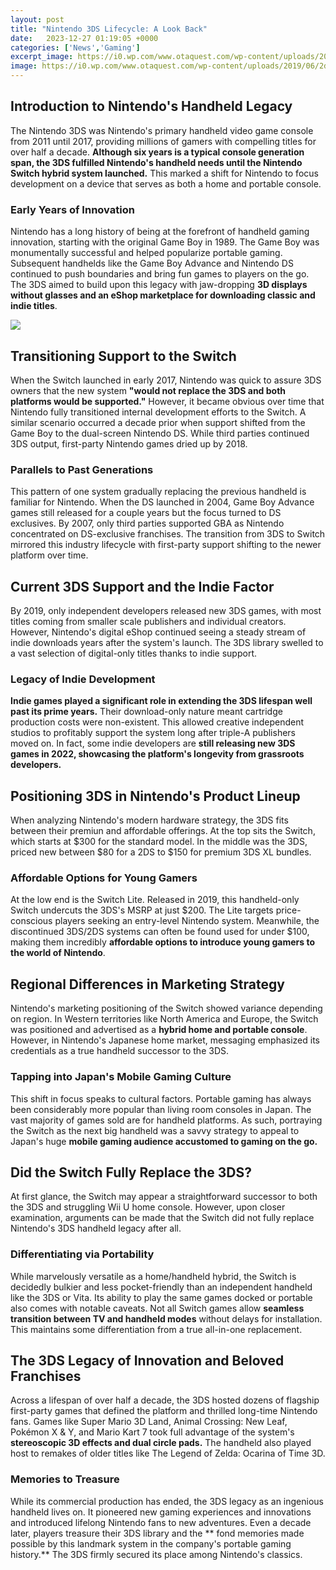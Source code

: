 ```yaml
---
layout: post
title: "Nintendo 3DS Lifecycle: A Look Back"
date:   2023-12-27 01:19:05 +0000
categories: ['News','Gaming']
excerpt_image: https://i0.wp.com/www.otaquest.com/wp-content/uploads/2019/06/2ds.jpg?resize=600%2C338&amp;ssl=1
image: https://i0.wp.com/www.otaquest.com/wp-content/uploads/2019/06/2ds.jpg?resize=600%2C338&amp;ssl=1
---
```


##  Introduction to Nintendo's Handheld Legacy
The Nintendo 3DS was Nintendo's primary handheld video game console from 2011 until 2017, providing millions of gamers with compelling titles for over half a decade. **Although six years is a typical console generation span, the 3DS fulfilled Nintendo's handheld needs until the Nintendo Switch hybrid system launched.** This marked a shift for Nintendo to focus development on a device that serves as both a home and portable console. 
### Early Years of Innovation
Nintendo has a long history of being at the forefront of handheld gaming innovation, starting with the original Game Boy in 1989. The Game Boy was monumentally successful and helped popularize portable gaming. Subsequent handhelds like the Game Boy Advance and Nintendo DS continued to push boundaries and bring fun games to players on the go. The 3DS aimed to build upon this legacy with jaw-dropping **3D displays without glasses and an eShop marketplace for downloading classic and indie titles**.

![](https://i1.wp.com/mynintendonews.com/wp-content/uploads/2013/04/nintendo_3ds_two_year_infographic.jpg?fit=780%2C373&amp;ssl=1)
##  Transitioning Support to the Switch
When the Switch launched in early 2017, Nintendo was quick to assure 3DS owners that the new system **"would not replace the 3DS and both platforms would be supported."** However, it became obvious over time that Nintendo fully transitioned internal development efforts to the Switch. A similar scenario occurred a decade prior when support shifted from the Game Boy to the dual-screen Nintendo DS. While third parties continued 3DS output, first-party Nintendo games dried up by 2018.
### Parallels to Past Generations 
This pattern of one system gradually replacing the previous handheld is familiar for Nintendo. When the DS launched in 2004, Game Boy Advance games still released for a couple years but the focus turned to DS exclusives. By 2007, only third parties supported GBA as Nintendo concentrated on DS-exclusive franchises. The transition from 3DS to Switch mirrored this industry lifecycle with first-party support shifting to the newer platform over time.
##  Current 3DS Support and the Indie Factor
By 2019, only independent developers released new 3DS games, with most titles coming from smaller scale publishers and individual creators. However, Nintendo's digital eShop continued seeing a steady stream of indie downloads years after the system's launch. The 3DS library swelled to a vast selection of digital-only titles thanks to indie support. 
### Legacy of Indie Development
**Indie games played a significant role in extending the 3DS lifespan well past its prime years.** Their download-only nature meant cartridge production costs were non-existent. This allowed creative independent studios to profitably support the system long after triple-A publishers moved on. In fact, some indie developers are **still releasing new 3DS games in 2022, showcasing the platform's longevity from grassroots developers.**
##  Positioning 3DS in Nintendo's Product Lineup 
When analyzing Nintendo's modern hardware strategy, the 3DS fits between their premiun and affordable offerings. At the top sits the Switch, which starts at $300 for the standard model. In the middle was the 3DS, priced new between $80 for a 2DS to $150 for premium 3DS XL bundles. 
### Affordable Options for Young Gamers
At the low end is the Switch Lite. Released in 2019, this handheld-only Switch undercuts the 3DS's MSRP at just $200. The Lite targets price-conscious players seeking an entry-level Nintendo system. Meanwhile, the discontinued 3DS/2DS systems can often be found used for under $100, making them incredibly **affordable options to introduce young gamers to the world of Nintendo**.
##  Regional Differences in Marketing Strategy 
Nintendo's marketing positioning of the Switch showed variance depending on region. In Western territories like North America and Europe, the Switch was positioned and advertised as a **hybrid home and portable console**. However, in Nintendo's Japanese home market, messaging emphasized its credentials as a true handheld successor to the 3DS. 
### Tapping into Japan's Mobile Gaming Culture
This shift in focus speaks to cultural factors. Portable gaming has always been considerably more popular than living room consoles in Japan. The vast majority of games sold are for handheld platforms. As such, portraying the Switch as the next big handheld was a savvy strategy to appeal to Japan's huge **mobile gaming audience accustomed to gaming on the go.**
##  Did the Switch Fully Replace the 3DS?
At first glance, the Switch may appear a straightforward successor to both the 3DS and struggling Wii U home console. However, upon closer examination, arguments can be made that the Switch did not fully replace Nintendo's 3DS handheld legacy after all. 
### Differentiating via Portability 
While marvelously versatile as a home/handheld hybrid, the Switch is decidedly bulkier and less pocket-friendly than an independent handheld like the 3DS or Vita. Its ability to play the same games docked or portable also comes with notable caveats. Not all Switch games allow **seamless transition between TV and handheld modes** without delays for installation. This maintains some differentiation from a true all-in-one replacement.
##  The 3DS Legacy of Innovation and Beloved Franchises
Across a lifespan of over half a decade, the 3DS hosted dozens of flagship first-party games that defined the platform and thrilled long-time Nintendo fans. Games like Super Mario 3D Land, Animal Crossing: New Leaf, Pokémon X & Y, and Mario Kart 7 took full advantage of the system's **stereoscopic 3D effects and dual circle pads.** The handheld also played host to remakes of older titles like The Legend of Zelda: Ocarina of Time 3D.
### Memories to Treasure
While its commercial production has ended, the 3DS legacy as an ingenious handheld lives on. It pioneered new gaming experiences and innovations and introduced lifelong Nintendo fans to new adventures. Even a decade later, players treasure their 3DS library and the ** fond memories made possible by this landmark system in the company's portable gaming history.** The 3DS firmly secured its place among Nintendo's classics.